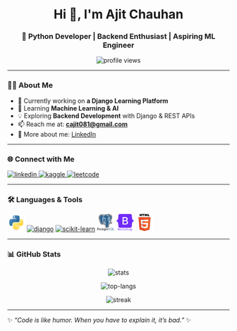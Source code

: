 <h1 align="center">Hi 👋, I'm Ajit Chauhan</h1>
<h3 align="center">🚀 Python Developer | Backend Enthusiast | Aspiring ML Engineer</h3>

<p align="center">
  <img src="https://komarev.com/ghpvc/?username=ajitchauhan081&label=Profile%20views&color=0e75b6&style=flat" alt="profile views" /> 
</p>

---

### 👨‍💻 About Me
- 🔭 Currently working on **a Django Learning Platform**
- 🌱 Learning **Machine Learning & AI**
- 💡 Exploring **Backend Development** with Django & REST APIs  
- 📫 Reach me at: **cajit081@gmail.com**
- 📄 More about me: [LinkedIn](https://www.linkedin.com/in/chauhanajit/)

---

### 🌐 Connect with Me
<p align="left">
  <a href="https://linkedin.com/in/chauhanajit" target="_blank">
    <img src="https://raw.githubusercontent.com/rahuldkjain/github-profile-readme-generator/master/src/images/icons/Social/linked-in-alt.svg" alt="linkedin" width="40" height="40"/>
  </a>
  <a href="https://kaggle.com/ajitchauhan31" target="_blank">
    <img src="https://raw.githubusercontent.com/rahuldkjain/github-profile-readme-generator/master/src/images/icons/Social/kaggle.svg" alt="kaggle" width="40" height="40"/>
  </a>
  <a href="https://www.leetcode.com/cajit081" target="_blank">
    <img src="https://raw.githubusercontent.com/rahuldkjain/github-profile-readme-generator/master/src/images/icons/Social/leet-code.svg" alt="leetcode" width="40" height="40"/>
  </a>
</p>

---

### 🛠️ Languages & Tools
<p align="left">
  <a href="https://www.python.org" target="_blank"><img src="https://raw.githubusercontent.com/devicons/devicon/master/icons/python/python-original.svg" alt="python" width="40" height="40"/></a>
  <a href="https://www.djangoproject.com/" target="_blank"><img src="https://cdn.worldvectorlogo.com/logos/django.svg" alt="django" width="40" height="40"/></a>
  <a href="https://scikit-learn.org/" target="_blank"><img src="https://upload.wikimedia.org/wikipedia/commons/0/05/Scikit_learn_logo_small.svg" alt="scikit-learn" width="40" height="40"/></a>
  <a href="https://www.postgresql.org" target="_blank"><img src="https://raw.githubusercontent.com/devicons/devicon/master/icons/postgresql/postgresql-original-wordmark.svg" alt="postgresql" width="40" height="40"/></a>
  <a href="https://getbootstrap.com" target="_blank"><img src="https://raw.githubusercontent.com/devicons/devicon/master/icons/bootstrap/bootstrap-plain-wordmark.svg" alt="bootstrap" width="40" height="40"/></a>
  <a href="https://www.w3.org/html/" target="_blank"><img src="https://raw.githubusercontent.com/devicons/devicon/master/icons/html5/html5-original-wordmark.svg" alt="html5" width="40" height="40"/></a>
</p>

---

### 📊 GitHub Stats
<p align="center">
  <img src="https://github-readme-stats.vercel.app/api?username=ajitchauhan081&show_icons=true&theme=tokyonight" alt="stats" />
</p>

<p align="center">
  <img src="https://github-readme-stats.vercel.app/api/top-langs/?username=ajitchauhan081&layout=compact&theme=tokyonight" alt="top-langs" />
</p>

<p align="center">
  <img src="https://github-readme-streak-stats.herokuapp.com/?user=ajitchauhan081&theme=tokyonight" alt="streak" />
</p>

---

✨ _“Code is like humor. When you have to explain it, it’s bad.”_ ✨
